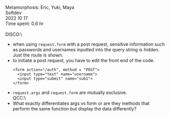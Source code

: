 Metamorphosis: Eric, Yuki, Maya\
Softdev\
2022 10 17\
Time spent: 0.6 hr\
\
DISCO:\
* when using ```request.form``` with a post request, sensitive information such as passwords and usernames inputted into the query string is hidden. Just the route is shown. 
* to initiate a post request, you have to edit the front end of the code.
    ```
    <form action="/auth", method = "POST">
      <input type="text" name="username">
      <input type="submit" name="sub1">
    </form>
    ```
* ```request.args``` and ```request.form``` are mutually exclusive.
\
QCC:\
* What exactly differentiates args vs form or are they methods that perform the same function but display the data differently?
